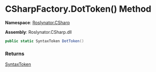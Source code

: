 # CSharpFactory\.DotToken\(\) Method

**Namespace**: [Roslynator.CSharp](../../README.md)

**Assembly**: Roslynator\.CSharp\.dll

```csharp
public static SyntaxToken DotToken()
```

### Returns

[SyntaxToken](https://docs.microsoft.com/en-us/dotnet/api/microsoft.codeanalysis.syntaxtoken)

